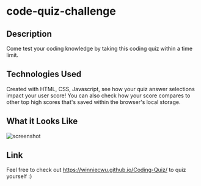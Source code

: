 # code-quiz-challenge

## Description
Come test your coding knowledge by taking this coding quiz within a time limit. 

## Technologies Used
Created with HTML, CSS, Javascript, see how your quiz answer selections impact your user score! You can also check how your score compares to other top high scores that's saved within the browser's local storage.

## What it Looks Like
![screenshot](https://user-images.githubusercontent.com/95206117/171927738-38a988f8-7315-47c5-8350-4b7194f89d8c.JPG)

## Link 
Feel free to check out https://winniecwu.github.io/Coding-Quiz/ to quiz yourself :)
